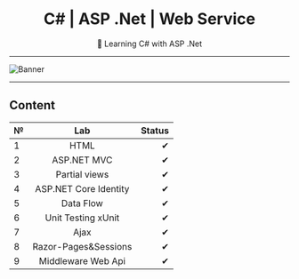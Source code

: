 <div align="center">
  
# C# | ASP .Net | Web Service

👀 Learning C# with ASP .Net

</div>

---

![Banner](https://logodix.com/logo/1797027.jpg)

---

## Content
| №             | Lab                   | Status|
| ------------- |:---------------------:| -----:|
| 1             | HTML                  | ✔     |
| 2             | ASP.NET MVC           | ✔     |
| 3             | Partial views         | ✔     |
| 4             | ASP.NET Core Identity | ✔     |   
| 5             | Data Flow             | ✔     |
| 6             | Unit Testing xUnit    | ✔     |
| 7             | Ajax                  | ✔     |
| 8             | Razor-Pages&Sessions  | ✔     |
| 9             | Middleware Web Api    | ✔     |
